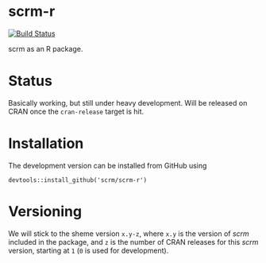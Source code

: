 scrm-r
=======================

[![Build Status](https://travis-ci.org/scrm/scrm-r.svg?branch=master)](https://travis-ci.org/scrm/scrm-r)

scrm as an R package. 


Status
======================
Basically working, but still under heavy development. Will be released on CRAN
once the `cran-release` target is hit.

Installation
======================
The development version can be installed from GitHub using
```
devtools::install_github('scrm/scrm-r')
```

Versioning
======================
We will stick to the sheme version `x.y-z`, where `x.y` is the version 
of _scrm_ included in the package, and `z` is the number of CRAN releases 
for this _scrm_ version, starting at `1` (`0` is used for development).

